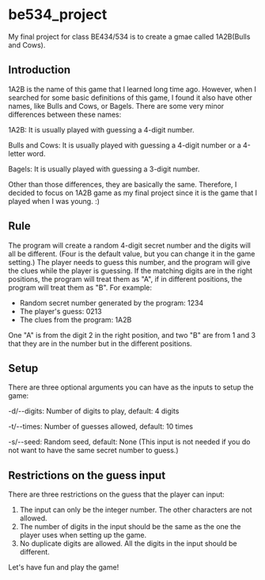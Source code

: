 # be534_project
My final project for class BE434/534 is to create a gmae called 1A2B(Bulls and Cows).

## Introduction
1A2B is the name of this game that I learned long time ago. However, when I searched for some basic definitions of this game, I found it also have other names, like Bulls and Cows, or Bagels. There are some very minor differences between these names:

1A2B: It is usually played with guessing a 4-digit number.

Bulls and Cows: It is usually played with guessing a 4-digit number or a 4-letter word.

Bagels: It is usually played with guessing a 3-digit number.

Other than those differences, they are basically the same. Therefore, I decided to focus on 1A2B game as my final project since it is the game that I played when I was young. :)

## Rule
The program will create a random 4-digit secret number and the digits will all be different. (Four is the default value, but you can change it in the game setting.) The player needs to guess this number, and the program will give the clues while the player is guessing. If the matching digits are in the right positions, the program will treat them as "A", if in different positions, the program will treat them as "B". For example:

* Random secret number generated by the program: 1234
* The player's guess: 0213
* The clues from the program: 1A2B

One "A" is from the digit 2 in the right position, and two "B" are from 1 and 3 that they are in the number but in the different positions.

## Setup
There are three optional arguments you can have as the inputs to setup the game:

-d/--digits: Number of digits to play, default: 4 digits

-t/--times: Number of guesses allowed, default: 10 times

-s/--seed: Random seed, default: None (This input is not needed if you do not want to have the same secret number to guess.)

## Restrictions on the guess input
There are three restrictions on the guess that the player can input:

1. The input can only be the integer number. The other characters are not allowed.
2. The number of digits in the input should be the same as the one the player uses when setting up the game.
3. No duplicate digits are allowed. All the digits in the input should be different.

Let's have fun and play the game!